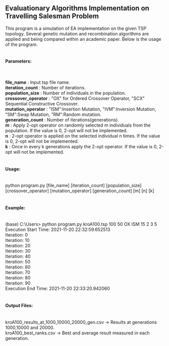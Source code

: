 ## Evaluationary Algorithms Implementation on Travelling Salesman Problem<br>
This program is a simulation of EA implementation on the given TSP topology. Several genetic mutation and recombination algorithms are applied and being compared within an academic paper. Below is the usage of the program. 
<br>
<br>

#### Parameters:
<br>

**file_name**          : Input tsp file name.<br>
**iteration_count**    : Number of iterations.<br>
**population_size**    : Number of individuals in the population.<br>
**crossover_operator** : "OX" for Ordered Crossover Operator, "SCX" Sequential Constructive Crossover.<br>
**mutation_operator**  : "ISM":Insertion Mutation, "IVM":Inversion Mutation, "SM":Swap Mutation, "RM":Random mutation.<br>
**generation_count**   : Number of iterations(generations).<br>
**m**                  : Apply 2-opt operator on randomly selected m individuals from the population. If the value is 0, 2-opt will not be implemented.<br>
**n**                  : 2-opt operator is applied on the selected individual n times. If the value is 0, 2-opt will not be implemented. <br>
**k**                  : Once in every k generations apply the 2-opt operator. If the value is 0, 2-opt will not be implemented.<br>
<br>

#### Usage:
<br>
python program.py [file_name] [iteration_count] [population_size] [crossover_operator] [mutation_operator] [generation_count] [m] [n] [k]<br>
<br>

#### Example:<br>
<br>
(base) C:\Users> python program.py kroA100.tsp 100 50 OX ISM 15 2 3 5<br>
Execution Start Time: 2021-11-20 22:32:59.652513<br>
Iteration: 0<br>
Iteration: 10<br>
Iteration: 20<br>
Iteration: 30<br>
Iteration: 40<br>
Iteration: 50<br>
Iteration: 60<br>
Iteration: 70<br>
Iteration: 80<br>
Iteration: 90<br>
Execution End Time: 2021-11-20 22:33:20.942060<br>
<br>

#### Output Files:
<br>
kroA100_results_at_1000_10000_20000_gen.csv     -> Results at generations 1000,10000 and 20000.<br>
kroA100_best_ranks.csv                          -> Best and average result measured in each generation. <br>
<br>
